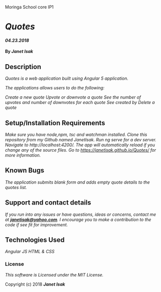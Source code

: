 Moringa School core IP1

# _Quotes_

#### _04.23.2018_

#### By _**Janet Isak**_

## Description

_Quotes is a web application built using Angular 5 application._

_The applications allows users to do the following:_

_Create a new quote_
_Upvote or downvote a quote_
_See the number of upvotes and number of downvotes for each quote_
_See created by_
_Delete a quote_

## Setup/Installation Requirements

_Make sure you have node,npm, tsc and watchman installed._
_Clone this repository from my Github named JanetIsak._
_Run ng serve for a dev server. Navigate to http://localhost:4200/. The app will automatically reload if you change any of the source files._
_Go to https://janetisak.github.io/Quotes/ for more information._


## Known Bugs

_The application submits blank form and adds empty quote details to the quotes list._

## Support and contact details

_If you run into any issues or have questions, ideas or concerns, contact me at **janetisak@yahoo.com**. I encourage you to make a contribution to the code if see fit for improvement._

## Technologies Used

_Angular JS_
_HTML & CSS_

### License

*This software is Licensed under the MIT License.*

Copyright (c) 2018 **_Janet Isak_**

